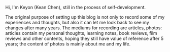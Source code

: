 Hi, I'm Keyon (Kean Chen), still in the process of self-development. 

The original purpose of setting up this blog is not only to record some of my experiences and thoughts, but also it can let me look back to see my changes after many years. The mediums for recording are articles, photos: articles contain my personal thoughts, learning notes, book reviews, film reviews and other contents, hoping they still have value of reference after 5 years; the content of photos is mainly about me and my life.